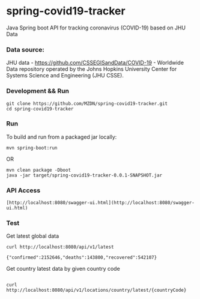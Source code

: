 # spring-covid19-tracker
Java Spring boot API for tracking coronavirus (COVID-19) based on JHU Data

### Data source:

JHU data - https://github.com/CSSEGISandData/COVID-19 - Worldwide Data repository operated by the Johns Hopkins University Center for Systems Science and Engineering (JHU CSSE). 

### Development && Run
```
git clone https://github.com/MZDN/spring-covid19-tracker.git
cd spring-covid19-tracker

```
### Run
To build and run from a packaged jar locally:

```
mvn spring-boot:run

```

OR

```
mvn clean package -Dboot
java -jar target/spring-covid19-tracker-0.0.1-SNAPSHOT.jar

```


### API Access
```
[http://localhost:8080/swagger-ui.html](http://localhost:8080/swagger-ui.html)
```

### Test

Get latest global data
```
curl http://localhost:8080/api/v1/latest

{"confirmed":2152646,"deaths":143800,"recovered":542107}

```
Get country latest data by given country code

```

curl http://localhost:8080/api/v1/locations/country/latest/{countryCode}

```

